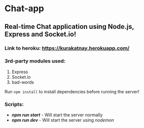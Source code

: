 # Chat-app
## Real-time Chat application using Node.js, Express and Socket.io!

### Link to heroku: https://kurakatnay.herokuapp.com/

### 3rd-party modules used:
1. Express
2. Socket.io
3. bad-words

Run `npm install` to install dependencies before running the server!

### Scripts:
- ***npm run start***  -  Will start the server normally
- ***npm run dev***  -  Will start the server using _nodemon_ 
